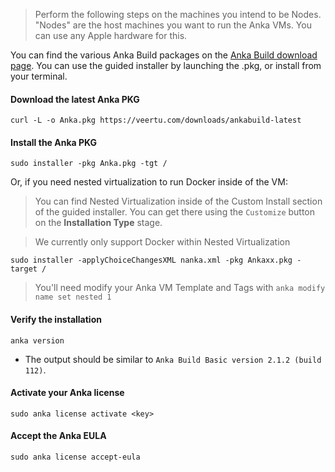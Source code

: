 
> Perform the following steps on the machines you intend to be Nodes.
> "Nodes" are the host machines you want to run the Anka VMs. You can use any Apple hardware for this.

You can find the various Anka Build packages on the [Anka Build download page](https://veertu.com/download-anka-build/). You can use the guided installer by launching the .pkg, or install from your terminal.

#### Download the latest Anka PKG
```shell
curl -L -o Anka.pkg https://veertu.com/downloads/ankabuild-latest
```

#### Install the Anka PKG
```shell
sudo installer -pkg Anka.pkg -tgt /
```
Or, if you need nested virtualization to run Docker inside of the VM:

> You can find Nested Virtualization inside of the Custom Install section of the guided installer. You can get there using the `Customize` button on the **Installation Type** stage.

> We currently only support Docker within Nested Virtualization

```shell
sudo installer -applyChoiceChangesXML nanka.xml -pkg Ankaxx.pkg -target /
```

> You'll need modify your Anka VM Template and Tags with `anka modify name set nested 1`

#### Verify the installation
```shell 
anka version
```
- The output should be similar to `Anka Build Basic version 2.1.2 (build 112)`.

#### Activate your Anka license
```shell
sudo anka license activate <key>
```

#### Accept the Anka EULA
```shell
sudo anka license accept-eula
```
